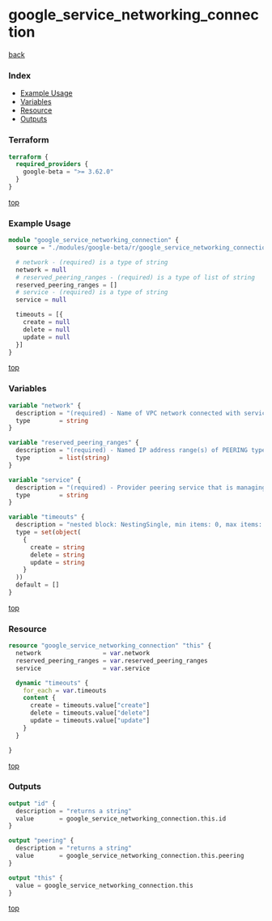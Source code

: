 # google_service_networking_connection

[back](../google-beta.md)

### Index

- [Example Usage](#example-usage)
- [Variables](#variables)
- [Resource](#resource)
- [Outputs](#outputs)

### Terraform

```terraform
terraform {
  required_providers {
    google-beta = ">= 3.62.0"
  }
}
```

[top](#index)

### Example Usage

```terraform
module "google_service_networking_connection" {
  source = "./modules/google-beta/r/google_service_networking_connection"

  # network - (required) is a type of string
  network = null
  # reserved_peering_ranges - (required) is a type of list of string
  reserved_peering_ranges = []
  # service - (required) is a type of string
  service = null

  timeouts = [{
    create = null
    delete = null
    update = null
  }]
}
```

[top](#index)

### Variables

```terraform
variable "network" {
  description = "(required) - Name of VPC network connected with service producers using VPC peering."
  type        = string
}

variable "reserved_peering_ranges" {
  description = "(required) - Named IP address range(s) of PEERING type reserved for this service provider. Note that invoking this method with a different range when connection is already established will not reallocate already provisioned service producer subnetworks."
  type        = list(string)
}

variable "service" {
  description = "(required) - Provider peering service that is managing peering connectivity for a service provider organization. For Google services that support this functionality it is 'servicenetworking.googleapis.com'."
  type        = string
}

variable "timeouts" {
  description = "nested block: NestingSingle, min items: 0, max items: 0"
  type = set(object(
    {
      create = string
      delete = string
      update = string
    }
  ))
  default = []
}
```

[top](#index)

### Resource

```terraform
resource "google_service_networking_connection" "this" {
  network                 = var.network
  reserved_peering_ranges = var.reserved_peering_ranges
  service                 = var.service

  dynamic "timeouts" {
    for_each = var.timeouts
    content {
      create = timeouts.value["create"]
      delete = timeouts.value["delete"]
      update = timeouts.value["update"]
    }
  }

}
```

[top](#index)

### Outputs

```terraform
output "id" {
  description = "returns a string"
  value       = google_service_networking_connection.this.id
}

output "peering" {
  description = "returns a string"
  value       = google_service_networking_connection.this.peering
}

output "this" {
  value = google_service_networking_connection.this
}
```

[top](#index)